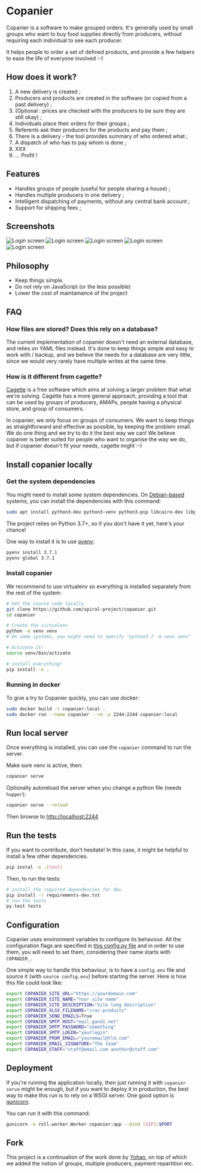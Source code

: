 # Copanier

Copanier is a software to make grouped orders. It's generally used by small groups
who want to buy food supplies directly from producers, without requiring each
individual to see each producer.

It helps people to order a set of defined products, and provide a few helpers
to ease the life of everyone involved :-)

## How does it work?

1. A new delivery is created ;
2. Producers and products are created in the software (or copied from a past delivery) ;
3. (Optional : prices are checked with the producers to be sure they are still okay) ;
4. Individuals place their orders for their groups ;
5. Referents ask their producers for the products and pay them ;
6. There is a delivery - the tool provides summary of who ordered what ;
7. A dispatch of who has to pay whom is done ;
8. XXX
9. ... Profit !

## Features

- Handles groups of people (useful for people sharing a house) ;
- Handles multiple producers in one delivery ;
- Intelligent dispatching of payments, without any central bank account ;
- Support for shipping fees ;

## Screenshots

![Login screen](/screenshots/login.png?raw=true)
![Login screen](/screenshots/groups.png?raw=true)
![Login screen](/screenshots/place-order.png?raw=true)
![Login screen](/screenshots/order-confirmation.png?raw=true)
![Login screen](/screenshots/payments.png?raw=true)

## Philosophy

- Keep things simple.
- Do not rely on JavaScript (or the less possible)
- Lower the cost of maintainance of the project

## FAQ

### How files are stored? Does this rely on a database?

The current implementation of copanier doesn't need an external database, and relies on YAML files instead. It's done to keep things simple and easy to work with / backup, and we believe the needs for a database are very little, since we would very rarely have multiple writes at the same time.

### How is it different from cagette?

[Cagette](https://www.cagette.net) is a free software which aims at solving a larger problem that what we're solving. Cagette has a more general approach, providing a tool that can be used by groups of producers, AMAPs, people having a physical store, and group of consumers.

In copanier, we only focus on groups of consumers. We want to keep things as straightforward and effective as possible, by keeping the problem small. We do one thing and we try to do it the best way we can! We believe copanier is better suited for people who want to organise the way we do, but if copanier doesn't fit your needs, cagette might :-)

## Install copanier locally

### Get the system dependencies

You might need to install some system dependencies. On
[Debian-based](https://www.debian.org) systems, you can install the
dependencies with this command:

```bash
sudo apt install python3-dev python3-venv python3-pip libcairo-dev libpango1.0-dev
```

The project relies on Python 3.7+, so if you don't have it yet, here's your
chance!

One way to install it is to use [pyenv](https://github.com/pyenv/pyenv):

```bash
pyenv install 3.7.1
pyenv global 3.7.1
```

### Install copanier

We recommend to use virtualenv so everything is installed separately from the
rest of the system:

```bash
# Get the source code locally
git clone https://github.com/spiral-project/copanier.git
cd copanier

# Create the virtualenv
python -m venv venv
# On some systems, you might need to specify "python3.7 -m venv venv"

# Activate it!
source venv/bin/activate

# install everything!
pip install -e .
```

### Running in docker

To give a try to Copanier quickly, you can use docker:

```bash
sudo docker build -t copanier:local .
sudo docker run --name copanier --rm -p 2244:2244 copanier:local
```

## Run local server

Once everything is installed, you can use the `copanier` command to run the server.

Make sure venv is active, then:

```bash
copanier serve
```

Optionally autoreload the server when you change a python file (needs `hupper`):

```bash
copanier serve --reload
```

Then browse to [http://localhost:2244](http://localhost:2244)

## Run the tests

If you want to contribute, don't hesitate! In this case, it might be helpful to
install a few other dependencies.

```bash
pip instal -e .[test]
```

Then, to run the tests:

```bash
# install the required dependencies for dev
pip install -r requirements-dev.txt
# run the tests
py.test tests
```

## Configuration

Copanier uses environment variables to configure its behaviour. All the configuration flags are specified in [this config.py file](https://github.com/spiral-project/copanier/blob/master/copanier/config.py) and in order to use them, you will need to set them, considering their name starts with `COPANIER_`.

One simple way to handle this behaviour, is to have a `config.env` file and source it (with `source config.env`) before starting the server. Here is how this file could look like:

```bash
export COPANIER_SITE_URL="https://yourdomain.com"
export COPANIER_SITE_NAME="Your site name"
export COPANIER_SITE_DESCRIPTION="Site long description"
export COPANIER_XLSX_FILENAME="crac-produits"
export COPANIER_SEND_EMAILS=True
export COPANIER_SMTP_HOST="mail.gandi.net"
export COPANIER_SMTP_PASSWORD="something"
export COPANIER_SMTP_LOGIN="yourlogin"
export COPANIER_FROM_EMAIL="youremail@tld.com"
export COPANIER_EMAIL_SIGNATURE="The team"
export COPANIER_STAFF="staff@email.com another@staff.com"
```

## Deployment

If you're running the application locally, then just running it with `copanier serve` might be enough, but if you want to deploy it in production, the best way to make this run is to rely on a WSGI server. One good option is [gunicorn](https://gunicorn.org).

You can run it with this command:

```bash
gunicorn -k roll.worker.Worker copanier:app --bind [$IP]:$PORT
```

## Fork

This project is a continuation of the work done by [Yohan](https://framagit.org/ybon/copanier),
on top of which we added the notion of groups, multiple producers, payment repartition etc.

